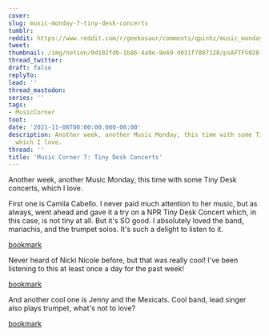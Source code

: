 ```yaml
---
cover:
slug: music-monday-7-tiny-desk-concerts
tumblr:
reddit: https://www.reddit.com/r/geekosaur/comments/qpinhz/music_monday_7_tiny_desk_concerts/
tweet:
thumbnail: /img/notion/0d102fdb-1b86-4a9e-9e69-d031f7807120/psAFTFV028-1200.jpeg
thread_twitter:
draft: false
replyTo:
lead: ''
thread_mastodon:
series: ''
tags:
- MusicCorner
toot:
date: '2021-11-08T00:00:00.000-08:00'
description: Another week, another Music Monday, this time with some Tiny Desk concerts,
  which I love.
thread: ''
title: 'Music Corner 7: Tiny Desk Concerts'
---
```


Another week, another Music Monday, this time with some Tiny Desk concerts, which I love.


First one is Camila Cabello. I never paid much attention to her music, but as always, went ahead and gave it a try on a NPR Tiny Desk Concert which, in this case, is not tiny at all. But it's SO good. I absolutely loved the band, mariachis, and the trumpet solos. It's such a delight to listen to it.


[bookmark](https://www.youtube.com/watch?v=F7wIRxQEetc)


Never heard of Nicki Nicole before, but that was really cool! I've been listening to this at least once a day for the past week!


[bookmark](https://www.youtube.com/watch?v=RG6O-Qq79G0)


And another cool one is Jenny and the Mexicats. Cool band, lead singer also plays trumpet, what's not to love?


[bookmark](https://www.youtube.com/watch?v=yng5CTT8Ogk)

